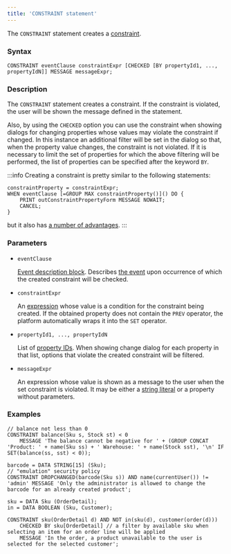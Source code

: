 ```yaml
---
title: 'CONSTRAINT statement'
---
```


The `CONSTRAINT` statement creates a [constraint](Constraints.md).

### Syntax

```
CONSTRAINT eventClause constraintExpr [CHECKED [BY propertyId1, ..., propertyIdN]] MESSAGE messageExpr;
```

### Description

The `CONSTRAINT` statement creates a constraint. If the constraint is violated, the user will be shown the message defined in the statement.

Also, by using the `CHECKED` option you can use the constraint when showing dialogs for changing properties whose values may violate the constraint if changed. In this instance an additional filter will be set in the dialog so that, when the property value changes, the constraint is not violated. If it is necessary to limit the set of properties for which the above filtering will be performed, the list of properties can be specified after the keyword `BY`.


:::info
Creating a constraint is pretty similar to the following statements:

```
constraintProperty = constraintExpr;
WHEN eventClause [=GROUP MAX constraintProperty()]() DO {
    PRINT outConstraintPropertyForm MESSAGE NOWAIT;
    CANCEL;
}
```

but it also has [a number of advantages](Constraints.md).
:::

### Parameters

- `eventClause`

    [Event description block](Event_description_block.md). Describes [the event](Events.md) upon occurrence of which the created constraint will be checked.

- `constraintExpr`

    An [expression](Expression.md) whose value is a condition for the constraint being created. If the obtained property does not contain the `PREV` operator, the platform automatically wraps it into the `SET` operator.

- `propertyId1, ..., propertyIdN`

    List of [property IDs](IDs.md#propertyid). When showing change dialog for each property in that list, options that violate the created constraint will be filtered.

- `messageExpr`

    An expression whose value is shown as a message to the user when the set constraint is violated. It may be either a [string literal](IDs.md#strliteral) or a property without parameters.

### Examples


```lsf
// balance not less than 0
CONSTRAINT balance(Sku s, Stock st) < 0
    MESSAGE 'The balance cannot be negative for ' + (GROUP CONCAT 'Product: ' + name(Sku ss) + ' Warehouse: ' + name(Stock sst), '\n' IF SET(balance(ss, sst) < 0));

barcode = DATA STRING[15] (Sku);
// "emulation" security policy
CONSTRAINT DROPCHANGED(barcode(Sku s)) AND name(currentUser()) != 'admin' MESSAGE 'Only the administrator is allowed to change the barcode for an already created product';

sku = DATA Sku (OrderDetail);
in = DATA BOOLEAN (Sku, Customer);

CONSTRAINT sku(OrderDetail d) AND NOT in(sku(d), customer(order(d)))
    CHECKED BY sku[OrderDetail] // a filter by available sku when selecting an item for an order line will be applied
    MESSAGE 'In the order, a product unavailable to the user is selected for the selected customer';
```

